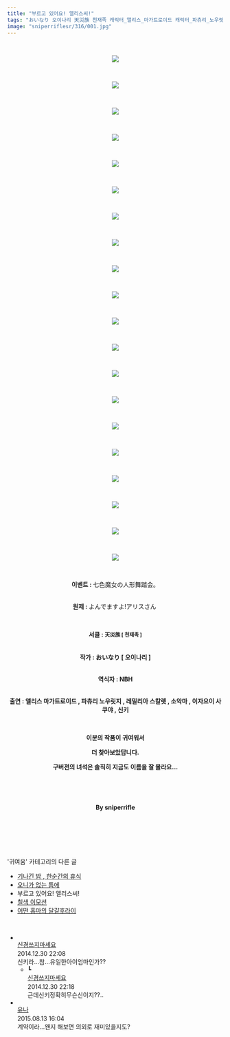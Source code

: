 ```yaml
---
title: "부르고 있어요! 앨리스씨!"
tags: "おいなり 오이나리 天災族 천재족 캐릭터_앨리스_마가트로이드 캐릭터_파츄리_노우릿지 캐릭터_레밀리아_스칼렛 캐릭터_소악마 캐릭터_이자요이_사쿠야 캐릭터_신키 이벤트_七色魔女の人形舞踏会。 귀여움"
image: "sniperriflesr/316/001.jpg"
---
```

<div class="article">
<p style="TEXT-ALIGN: center"> </p>
<p style="TEXT-ALIGN: center"><img src="{{ site.nasurl }}/sniperriflesr/316/001.jpg"/></p>
<p style="TEXT-ALIGN: center"> </p>
<p style="TEXT-ALIGN: center"><img src="{{ site.nasurl }}/sniperriflesr/316/002.jpg"/></p>
<p style="TEXT-ALIGN: center"> </p>
<p style="TEXT-ALIGN: center"><img src="{{ site.nasurl }}/sniperriflesr/316/003.jpg"/></p>
<p style="TEXT-ALIGN: center"> </p>
<p style="TEXT-ALIGN: center"><img src="{{ site.nasurl }}/sniperriflesr/316/004.jpg"/></p>
<p style="TEXT-ALIGN: center"> </p>
<p style="TEXT-ALIGN: center"><img src="{{ site.nasurl }}/sniperriflesr/316/005.jpg"/></p>
<p style="TEXT-ALIGN: center"> </p>
<p style="TEXT-ALIGN: center"><img src="{{ site.nasurl }}/sniperriflesr/316/006.jpg"/></p>
<p style="TEXT-ALIGN: center"> </p>
<p style="TEXT-ALIGN: center"><img src="{{ site.nasurl }}/sniperriflesr/316/007.jpg"/></p>
<p style="TEXT-ALIGN: center"> </p>
<p style="TEXT-ALIGN: center"><img src="{{ site.nasurl }}/sniperriflesr/316/008.jpg"/></p>
<p style="TEXT-ALIGN: center"> </p>
<p style="TEXT-ALIGN: center"><img src="{{ site.nasurl }}/sniperriflesr/316/009.jpg"/></p>
<p style="TEXT-ALIGN: center"> </p>
<p style="TEXT-ALIGN: center"><img src="{{ site.nasurl }}/sniperriflesr/316/010.jpg"/></p>
<p style="TEXT-ALIGN: center"> </p>
<p style="TEXT-ALIGN: center"><img src="{{ site.nasurl }}/sniperriflesr/316/011.jpg"/></p>
<p style="TEXT-ALIGN: center"> </p>
<p style="TEXT-ALIGN: center"><img src="{{ site.nasurl }}/sniperriflesr/316/012.jpg"/></p>
<p style="TEXT-ALIGN: center"> </p>
<p style="TEXT-ALIGN: center"><img src="{{ site.nasurl }}/sniperriflesr/316/013.jpg"/></p>
<p style="TEXT-ALIGN: center"> </p>
<p style="TEXT-ALIGN: center"><img src="{{ site.nasurl }}/sniperriflesr/316/014.jpg"/></p>
<p style="TEXT-ALIGN: center"> </p>
<p style="TEXT-ALIGN: center"><img src="{{ site.nasurl }}/sniperriflesr/316/015.jpg"/></p>
<p style="TEXT-ALIGN: center"> </p>
<p style="TEXT-ALIGN: center"><img src="{{ site.nasurl }}/sniperriflesr/316/016.jpg"/></p>
<p style="TEXT-ALIGN: center"> </p>
<p style="TEXT-ALIGN: center"><img src="{{ site.nasurl }}/sniperriflesr/316/017.jpg"/></p>
<p style="TEXT-ALIGN: center"> </p>
<p style="TEXT-ALIGN: center"><img src="{{ site.nasurl }}/sniperriflesr/316/018.jpg"/></p>
<p style="TEXT-ALIGN: center"> </p>
<p style="TEXT-ALIGN: center"><img src="{{ site.nasurl }}/sniperriflesr/316/019.jpg"/></p>
<p style="TEXT-ALIGN: center"> </p>
<p style="TEXT-ALIGN: center"><img src="{{ site.nasurl }}/sniperriflesr/316/020.jpg"/></p>
<p style="TEXT-ALIGN: center"> </p>
<p style="TEXT-ALIGN: center"><strong>이벤트 : </strong>七色魔女の人形舞踏会。</p>
<p style="TEXT-ALIGN: center"><br/><strong>원제 : </strong>よんでますよ!アリスさん </p>
<p style="TEXT-ALIGN: center"> </p>
<p style="TEXT-ALIGN: center"><strong>서클 : </strong><strong style="font-size: 9pt; line-height: 1.6;">天災族 [ 천재족 ]</strong></p>
<p style="TEXT-ALIGN: center"><strong></strong><br/><strong>작가 : おいなり [ 오이나리 ]</strong></p>
<p style="TEXT-ALIGN: center"><br/><strong>역식자 : NBH</strong></p>
<p style="TEXT-ALIGN: center"><br/><strong>출연 : 앨리스 마가트로이드 , 파츄리 노우릿지 , 레밀리아 스칼렛 , 소악마 , 이자요이 사쿠야 , 신키</strong></p>
<p style="TEXT-ALIGN: center"><strong></strong> </p>
<p style="TEXT-ALIGN: center"><strong>이분의 작품이 귀여워서</strong></p>
<p style="TEXT-ALIGN: center"><strong></strong><strong>더 찾아보았답니다.</strong></p>
<p style="TEXT-ALIGN: center"><strong>구버젼의 녀석은 솔직히 지금도 이름을 잘 몰라요...</strong></p>
<p style="TEXT-ALIGN: center"><strong></strong> </p>
<p style="TEXT-ALIGN: center"><strong></strong> </p>
<p style="TEXT-ALIGN: center"><strong>By sniperrifle</strong></p>
<p style="TEXT-ALIGN: center"> </p>
<p style="TEXT-ALIGN: center"> </p>
</div><br/>
<div class="another">
<p>'귀여움' 카테고리의 다른 글</p>
<ul>
<li><a href="/2015-01-02-sniperriflesr_328">기나긴 밤 , 한순간의 휴식</a></li>
<li><a href="/2015-01-01-sniperriflesr_326">오니가 없는 틈에</a></li>
<li>부르고 있어요! 앨리스씨!</li>
<li><a href="/2014-12-30-sniperriflesr_315">칠색 이모션</a></li>
<li><a href="/2014-12-29-sniperriflesr_314">어떤 홍마의 달걀후라이</a></li>
</ul>
</div><br/>
<div class="comment" id="commentListBlock_316" style="display:block"><ul><li class="firstCmt"><div class="opinionListMenu">
<div class="icon"><img alt="" class="myicon" src="http://i1.daumcdn.net/pimg/blog/p_img/mycon/basic_2.gif"/></div>
<div class="fl">
<a class="bold" href="http://blog.daum.net/ghcjf1001" target="_blank">신경쓰지마세요 </a>
<div style="width: 1px; height: 1px; overflow: hidden; visibility: hidden; border:1px solid red">
<span id="uname637" style="display:none;">신경쓰지마세요</span>
<span id="pwd637" style="display:none;"></span>
<span id="emailblog637" name="http://blog.daum.net/ghcjf1001" style="display:none;"></span>
<span id="open637" style="display:none">Y</span>
</div>
</div>
<div class="sDateTime">2014.12.30 22:08</div>
</div>
<div class="cont" id="Text637">신키라...참...유일한아이엄마인가??</div>
<div class="contReArea" id="inWrite637" style="display:none;"></div>
<ul><li class="secondCmt"><div class="opinionListMenuRe" id="parent_637">
<div class="reIcon">┗</div>
<div class="icon"><img alt="" class="myicon" src="http://i1.daumcdn.net/pimg/blog/p_img/mycon/basic_2.gif"/></div>
<div class="fl">
<a class="bold" href="http://blog.daum.net/ghcjf1001" target="_blank">신경쓰지마세요 </a>
<div style="width: 1px; height: 1px; overflow: hidden; visibility: hidden; border:1px solid red">
<span id="uname638" style="display:none;">신경쓰지마세요</span>
<span id="pwd638" style="display:none;"></span>
<span id="emailblog638" name="http://blog.daum.net/ghcjf1001" style="display:none;"></span>
<span id="open638" style="display:none">Y</span>
</div>
</div>
<div class="sDateTime">2014.12.30 22:18</div>
</div>
<div class="contRe" id="Text638">근데신키정확히무슨신이지??..</div>
<div class="contReReArea" id="inWrite638" style="display:none;"></div>
<div class="cCont_line"></div>
</li></ul></li><li class="firstCmt"><div class="opinionListMenu">
<div class="icon"><img alt="" class="myicon" src="http://i1.daumcdn.net/pimg/blog/p_img/mycon/basic_2.gif"/></div>
<div class="fl">
<a class="bold" href="http://blog.daum.net/2003rooda" target="_blank">유나 </a>
<div style="width: 1px; height: 1px; overflow: hidden; visibility: hidden; border:1px solid red">
<span id="uname3148" style="display:none;">유나</span>
<span id="pwd3148" style="display:none;"></span>
<span id="emailblog3148" name="http://blog.daum.net/2003rooda" style="display:none;"></span>
<span id="open3148" style="display:none">Y</span>
</div>
</div>
<div class="sDateTime">2015.08.13 16:04</div>
</div>
<div class="cont" id="Text3148">계약이라...왠지 해보면 의외로 재미있을지도?</div>
<div class="contReArea" id="inWrite3148" style="display:none;"></div>
</li></ul>
</div><br/>

<br/>
<p id="refer"></p>
<br/>
